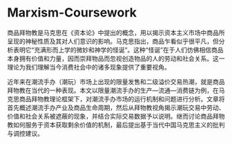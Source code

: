 # Marxism-Coursework
商品拜物教是马克思在《资本论》中提出的概念，用以揭示资本主义市场中商品所呈现的神秘性质及其对人们意识的影响。马克思指出，商品乍看似乎很平凡，但分析表明它“充满形而上学的微妙和神学的怪诞”。这种“怪诞”在于人们仿佛相信商品本身拥有价值和力量，因而崇拜物品而忽视创造物品的人的劳动和社会关系。这一理论为我们理解当今消费社会中的诸多现象提供了重要视角。

近年来在潮流手办（潮玩）市场上出现的限量发售和二级溢价交易热潮，就是商品拜物教在当代的一种表现。本文以限量潮流手办的生产—流通—消费链为例，在马克思商品拜物教理论框架下，对潮流手办市场的运行机制和问题进行分析。文章将首先概述潮流手办产业及商品生命周期，然后从拜物教视角揭示潮玩交易中劳动、价值和社会关系被遮蔽的现象，并结合实际交易数据予以说明。继而讨论商品拜物教如何服务于资本获取剩余价值的机制，最后提出基于当代中国马克思主义的批判与调控建议。